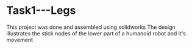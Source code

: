 # Task1---Legs
This project was done and assembled using solidworks The design illustrates the stick nodes of the lower part of a humanoid robot and it's movement
